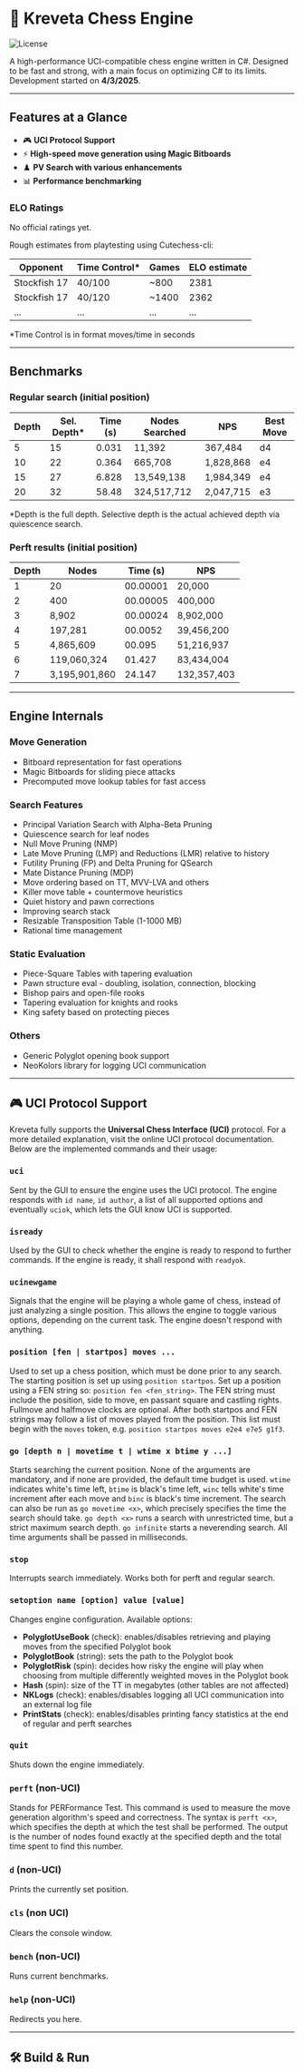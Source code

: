 # 🦐 Kreveta Chess Engine

![License](https://img.shields.io/github/license/ZlomenyMesic/Kreveta?style=for-the-badge&label=license&color=success)

A high-performance UCI-compatible chess engine written in C#.
Designed to be fast and strong, with a main focus on optimizing C# to its limits.
Development started on **4/3/2025**.

---

## Features at a Glance

- 🎮 **UCI Protocol Support**
- ⚡ **High-speed move generation using Magic Bitboards**
- ♟️ **PV Search with various enhancements**
- 📊 **Performance benchmarking**

### ELO Ratings

No official ratings yet.

Rough estimates from playtesting using Cutechess-cli:

| Opponent        | Time Control* | Games   | ELO estimate |
|-----------------|---------------|---------|--------------|
| Stockfish 17    | 40/100        | ~800    | 2381         |
| Stockfish 17    | 40/120        | ~1400   | 2362         |
| ...             | ...           | ...     | ...          |

*Time Control is in format moves/time in seconds

---

## Benchmarks

### Regular search (initial position)

| Depth | Sel. Depth* | Time (s) | Nodes Searched | NPS       | Best Move |
|-------|-------------|----------|----------------|-----------|-----------|
| 5     | 15          | 0.031    | 11,392         | 367,484   | d4        |
| 10    | 22          | 0.364    | 665,708        | 1,828,868 | e4        |
| 15    | 27          | 6.828    | 13,549,138     | 1,984,349 | e4        |
| 20    | 32          | 58.48    | 324,517,712    | 2,047,715 | e3        |

*Depth is the full depth. Selective depth is the actual achieved depth via quiescence search.

### Perft results (initial position)

| Depth | Nodes           | Time (s)     | NPS           |
|-------|-----------------|--------------|---------------|
| 1     | 20              | 00.00001     | 20,000        |
| 2     | 400             | 00.00005     | 400,000       |
| 3     | 8,902           | 00.00024     | 8,902,000     |
| 4     | 197,281         | 00.0052      | 39,456,200    |
| 5     | 4,865,609       | 00.095       | 51,216,937    |
| 6     | 119,060,324     | 01.427       | 83,434,004    |
| 7     | 3,195,901,860   | 24.147       | 132,357,403   |

---

## Engine Internals

### Move Generation

- Bitboard representation for fast operations
- Magic Bitboards for sliding piece attacks
- Precomputed move lookup tables for fast access

### Search Features

- Principal Variation Search with Alpha-Beta Pruning
- Quiescence search for leaf nodes
- Null Move Pruning (NMP)
- Late Move Pruning (LMP) and Reductions (LMR) relative to history
- Futility Pruning (FP) and Delta Pruning for QSearch
- Mate Distance Pruning (MDP)
- Move ordering based on TT, MVV-LVA and others
- Killer move table + countermove heuristics
- Quiet history and pawn corrections
- Improving search stack
- Resizable Transposition Table (1-1000 MB)
- Rational time management

### Static Evaluation

- Piece-Square Tables with tapering evaluation
- Pawn structure eval - doubling, isolation, connection, blocking
- Bishop pairs and open-file rooks
- Tapering evaluation for knights and rooks
- King safety based on protecting pieces

### Others

- Generic Polyglot opening book support
- NeoKolors library for logging UCI communication

---

## 🎮 UCI Protocol Support

Kreveta fully supports the **Universal Chess Interface (UCI)** protocol.
For a more detailed explanation, visit the online UCI protocol documentation.
Below are the implemented commands and their usage:

### `uci`

Sent by the GUI to ensure the engine uses the UCI protocol. The engine responds with `id name`, `id author`, a list of all supported options and eventually `uciok`, which lets the GUI know UCI is supported.

### `isready`

Used by the GUI to check whether the engine is ready to respond to further commands. If the engine is ready, it shall respond with `readyok`.

### `ucinewgame`

Signals that the engine will be playing a whole game of chess, instead of just analyzing a single position. This allows the engine to toggle various options, depending on the current task. The engine doesn't respond with anything.

### `position [fen | startpos] moves ...`

Used to set up a chess position, which must be done prior to any search. The starting position is set up using `position startpos`. Set up a position using a FEN string so: `position fen <fen_string>`. The FEN string must include the position, side to move, en passant square and castling rights. Fullmove and halfmove clocks are optional. After both startpos and FEN strings may follow a list of moves played from the position. This list must begin with the `moves` token, e.g. `position startpos moves e2e4 e7e5 g1f3`.

### `go [depth n | movetime t | wtime x btime y ...]`

Starts searching the current position. None of the arguments are mandatory, and if none are provided, the default time budget is used. `wtime` indicates white's time left, `btime` is black's time left, `winc` tells white's time increment after each move and `binc` is black's time increment. The search can also be run as `go movetime <x>`, which precisely specifies the time the search should take. `go depth <x>` runs a search with unrestricted time, but a strict maximum search depth. `go infinite` starts a neverending search. All time arguments shall be passed in milliseconds.

### `stop`

Interrupts search immediately. Works both for perft and regular search.

### `setoption name [option] value [value]`

Changes engine configuration. Available options:

- **PolyglotUseBook** (check): enables/disables retrieving and playing moves from the specified Polyglot book
- **PolyglotBook** (string): sets the path to the Polyglot book
- **PolyglotRisk** (spin): decides how risky the engine will play when choosing from multiple differently weighted moves in the Polyglot book
- **Hash** (spin): size of the TT in megabytes (other tables are not affected)
- **NKLogs** (check): enables/disables logging all UCI communication into an external log file
- **PrintStats** (check): enables/disables printing fancy statistics at the end of regular and perft searches

### `quit`

Shuts down the engine immediately.

### `perft` (non-UCI)

Stands for PERFormance Test. This command is used to measure the move generation algorithm's speed and correctness. The syntax is `perft <x>`, which specifies the depth at which the test shall be performed. The output is the number of nodes found exactly at the specified depth and the total time spent to find this number.

### `d` (non-UCI)

Prints the currently set position.

### `cls` (non UCI)

Clears the console window.

### `bench` (non-UCI)

Runs current benchmarks.

### `help` (non-UCI)

Redirects you here.

---

## 🛠️ Build & Run
